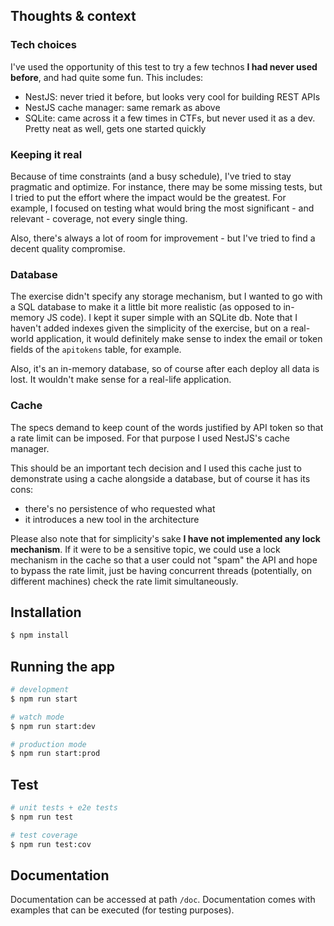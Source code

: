 ## Thoughts & context

### Tech choices

I've used the opportunity of this test to try a few technos **I had never used before**, and had quite some fun. This includes:

- NestJS: never tried it before, but looks very cool for building REST APIs
- NestJS cache manager: same remark as above
- SQLite: came across it a few times in CTFs, but never used it as a dev. Pretty neat as well, gets one started quickly

### Keeping it real

Because of time constraints (and a busy schedule), I've tried to stay pragmatic and optimize. For instance, there may be some missing tests, but I tried to put the effort where the impact would be the greatest. For example, I focused on testing what would bring the most significant - and relevant - coverage, not every single thing.

Also, there's always a lot of room for improvement - but I've tried to find a decent quality compromise.

### Database

The exercise didn't specify any storage mechanism, but I wanted to go with a SQL database to make it a little bit more realistic (as opposed to in-memory JS code). I kept it super simple with an SQLite db. Note that I haven't added indexes given the simplicity of the exercise, but on a real-world application, it would definitely make sense to index the email or token fields of the `apitokens` table, for example.

Also, it's an in-memory database, so of course after each deploy all data is lost. It wouldn't make sense for a real-life application.

### Cache

The specs demand to keep count of the words justified by API token so that a rate limit can be imposed. For that purpose I used NestJS's cache manager.

This should be an important tech decision and I used this cache just to demonstrate using a cache alongside a database, but of course it has its cons:

- there's no persistence of who requested what
- it introduces a new tool in the architecture

Please also note that for simplicity's sake **I have not implemented any lock mechanism**. If it were to be a sensitive topic, we could use a lock mechanism in the cache so that a user could not "spam" the API and hope to bypass the rate limit, just be having concurrent threads (potentially, on different machines) check the rate limit simultaneously.

## Installation

```bash
$ npm install
```

## Running the app

```bash
# development
$ npm run start

# watch mode
$ npm run start:dev

# production mode
$ npm run start:prod
```

## Test

```bash
# unit tests + e2e tests
$ npm run test

# test coverage
$ npm run test:cov
```

## Documentation

Documentation can be accessed at path `/doc`. Documentation comes with examples that can be executed (for testing purposes).
